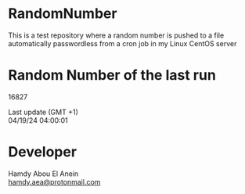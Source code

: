 # RandomNumber    
This is a test repository where a random number is pushed to a file automatically passwordless from a cron job in my Linux CentOS server    
# Random Number of the last run   
16827
      
Last update (GMT +1)    
04/19/24 04:00:01
# Developer    
Hamdy Abou El Anein   
hamdy.aea@protonmail.com
